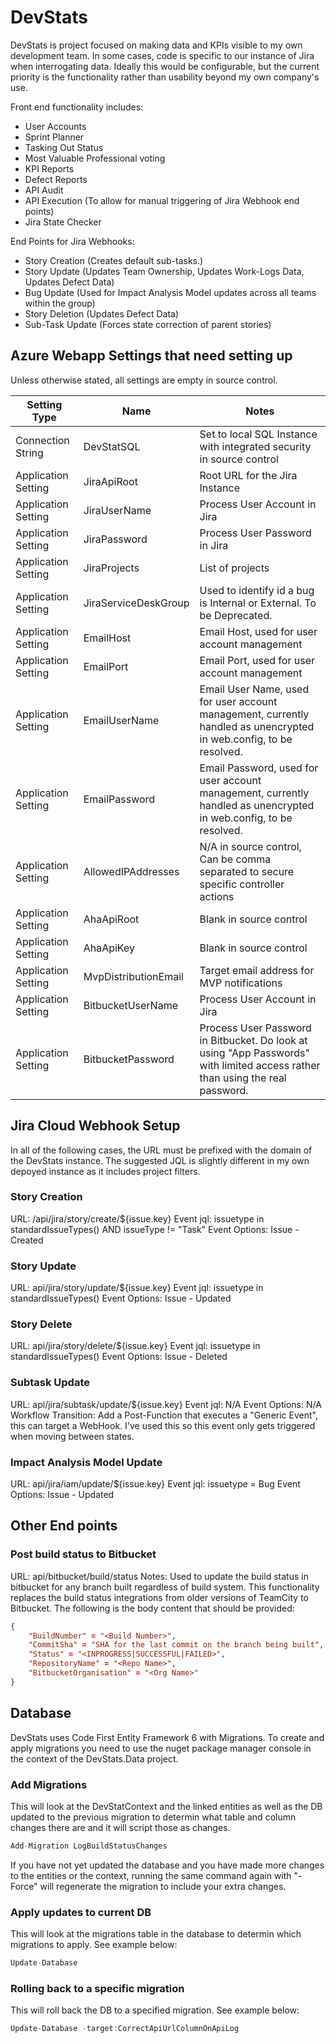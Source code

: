 # DevStats

DevStats is project focused on making data and KPIs visible to my own development team.  In some cases, code is specific to our instance of Jira when interrogating data.  Ideally this would be configurable, but the current priority is the functionality rather than usability beyond my own company's use.

Front end functionality includes:

 - User Accounts
 - Sprint Planner
 - Tasking Out Status
 - Most Valuable Professional voting
 - KPI Reports
 - Defect Reports
 - API Audit
 - API Execution (To allow for manual triggering of Jira Webhook end points)
 - Jira State Checker

End Points for Jira Webhooks:

 - Story Creation (Creates default sub-tasks.)
 - Story Update (Updates Team Ownership, Updates Work-Logs Data, Updates Defect Data)
 - Bug Update (Used for Impact Analysis Model updates across all teams within the group)
 - Story Deletion (Updates Defect Data)
 - Sub-Task Update (Forces state correction of parent stories)

## Azure Webapp Settings that need setting up
Unless otherwise stated, all settings are empty in source control.

| Setting Type | Name | Notes |
| ------ | ------ | ------ |
| Connection String | DevStatSQL | Set to local SQL Instance with integrated security in source control |
| Application Setting | JiraApiRoot | Root URL for the Jira Instance |
| Application Setting | JiraUserName | Process User Account in Jira |
| Application Setting | JiraPassword | Process User Password in Jira |
| Application Setting | JiraProjects | List of projects |
| Application Setting | JiraServiceDeskGroup | Used to identify id a bug is Internal or External. To be Deprecated. |
| Application Setting | EmailHost | Email Host, used for user account management |
| Application Setting | EmailPort | Email Port, used for user account management |
| Application Setting | EmailUserName | Email User Name, used for user account management, currently handled as unencrypted in web.config, to be resolved. |
| Application Setting | EmailPassword | Email Password, used for user account management, currently handled as unencrypted in web.config, to be resolved. |
| Application Setting | AllowedIPAddresses | N/A in source control, Can be comma separated to secure specific controller actions |
| Application Setting | AhaApiRoot | Blank in source control |
| Application Setting | AhaApiKey | Blank in source control |
| Application Setting | MvpDistributionEmail | Target email address for MVP notifications |
| Application Setting | BitbucketUserName | Process User Account in Jira |
| Application Setting | BitbucketPassword | Process User Password in Bitbucket. Do look at using "App Passwords" with limited access rather than using the real password. |

## Jira Cloud Webhook Setup
In all of the following cases, the URL must be prefixed with the domain of the DevStats instance.  The suggested JQL is slightly different in my own depoyed instance as it includes project filters.

### Story Creation
URL: /api/jira/story/create/${issue.key}
Event jql: issuetype in standardIssueTypes() AND issueType != "Task"
Event Options: Issue - Created

### Story Update
URL: api/jira/story/update/${issue.key}
Event jql: issuetype in standardIssueTypes()
Event Options: Issue - Updated

### Story Delete
URL: api/jira/story/delete/${issue.key}
Event jql: issuetype in standardIssueTypes()
Event Options: Issue - Deleted

### Subtask Update
URL: api/jira/subtask/update/${issue.key}
Event jql: N/A
Event Options: N/A
Workflow Transition: Add a Post-Function that executes a "Generic Event", this can target a WebHook.  I've used this so this event only gets triggered when moving between states.

### Impact Analysis Model Update
URL: api/jira/iam/update/${issue.key}
Event jql: issuetype = Bug
Event Options: Issue - Updated

## Other End points

### Post build status to Bitbucket
URL: api/bitbucket/build/status
Notes: Used to update the build status in bitbucket for any branch built regardless of build system. This functionality replaces the build status integrations from older versions of TeamCity to Bitbucket.  The following is the body content that should be provided:

```JSON
{ 
	"BuildNumber" = "<Build Number>",
	"CommitSha" = "SHA for the last commit on the branch being built",
	"Status" = "<INPROGRESS|SUCCESSFUL|FAILED>",
	"RepositoryName" = "<Repo Name>",
	"BitbucketOrganisation" = "<Org Name>"
}
```

## Database

DevStats uses Code First Entity Framework 6 with Migrations.  To create and apply migrations you need to use the nuget package manager console in the context of the DevStats.Data project.

### Add Migrations

This will look at the DevStatContext and the linked entities as well as the DB updated to the previous migration to determin what table and column changes there are and it will script those as changes.

```C# Example
Add-Migration LogBuildStatusChanges
```

If you have not yet updated the database and you have made more changes to the entities or the context, running the same command again with "-Force" will regenerate the migration to include your extra changes.

### Apply updates to current DB

This will look at the migrations table in the database to determin which migrations to apply. See example below:

```C#
Update-Database
```

### Rolling back to a specific migration

This will roll back the DB to a specified migration. See example below:

```C#
Update-Database -target:CorrectApiUrlColumnOnApiLog
```
